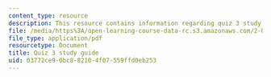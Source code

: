 ```yaml
---
content_type: resource
description: This resource contains information regarding quiz 3 study guide.
file: /media/https%3A/open-learning-course-data-rc.s3.amazonaws.com/2-086-numerical-computation-for-mechanical-engineers-fall-2012/03772ce90bc882104f07559ffd0eb253_MIT2_086F12_quiz3_study.pdf
file_type: application/pdf
resourcetype: Document
title: Quiz 3 study guide
uid: 03772ce9-0bc8-8210-4f07-559ffd0eb253
---
```

